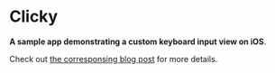 # Clicky

**A sample app demonstrating a custom keyboard input view on iOS**.

Check out [the corresponsing blog post](http://gregheo.com/blog/ios-custom-keyboard)
for more details.

